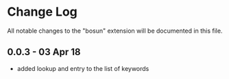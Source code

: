# Change Log
All notable changes to the "bosun" extension will be documented in this file.

## 0.0.3 - 03 Apr 18

- added lookup and entry to the list of keywords